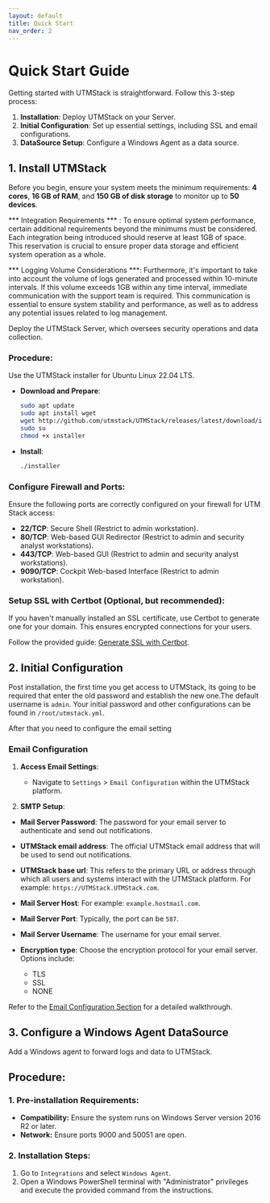 ```yaml
---
layout: default
title: Quick Start
nav_order: 2
---
```


# Quick Start Guide

Getting started with UTMStack is straightforward. Follow this 3-step process:

1. **Installation**: Deploy UTMStack on your Server.
2. **Initial Configuration**: Set up essential settings, including SSL and email configurations.
3. **DataSource Setup**: Configure a Windows Agent as a data source.

## 1. Install UTMStack

Before you begin, ensure your system meets the minimum requirements: **4 cores**, **16 GB of RAM**, and **150 GB of disk storage** to monitor up to **50 devices**.

*** Integration Requirements *** : To ensure optimal system performance, certain additional requirements beyond the minimums must be considered. Each integration being introduced should reserve at least 1GB of space. This reservation is crucial to ensure proper data storage and efficient system operation as a whole.

*** Logging Volume Considerations ***: Furthermore, it's important to take into account the volume of logs generated and processed within 10-minute intervals. If this volume exceeds 1GB within any time interval, immediate communication with the support team is required. This communication is essential to ensure system stability and performance, as well as to address any potential issues related to log management.

Deploy the UTMStack Server, which oversees security operations and data collection.

### **Procedure**:

Use the UTMStack installer for Ubuntu Linux 22.04 LTS.

- **Download and Prepare**:  
    ```bash
    sudo apt update
    sudo apt install wget
    wget http://github.com/utmstack/UTMStack/releases/latest/download/installer
    sudo su
    chmod +x installer
    ```

- **Install**:  
    ```bash
    ./installer
    ```

### **Configure Firewall and Ports**:

Ensure the following ports are correctly configured on your firewall for UTM Stack access:

- **22/TCP**: Secure Shell (Restrict to admin workstation).
- **80/TCP**: Web-based GUI Redirector (Restrict to admin and security analyst workstations).
- **443/TCP**: Web-based GUI (Restrict to admin and security analyst workstations).
- **9090/TCP**: Cockpit Web-based Interface (Restrict to admin workstation).

### Setup SSL with Certbot (Optional, but recommended):
If you haven't manually installed an SSL certificate, use Certbot to generate one for your domain. This ensures encrypted connections for your users.

Follow the provided guide: [Generate SSL with Certbot](./Installation/SSLConfiguration).


## 2. Initial Configuration

Post installation, the first time you get access to UTMStack, its going to be required that enter the old password and establish the new one.The default username is `admin`. Your initial password and other configurations can be found in `/root/utmstack.yml`.
 
 After that you need to configure the email setting
 
###  **Email Configuration**

1. **Access Email Settings**:
    - Navigate to `Settings` > `Email Configuration` within the UTMStack platform.


2. **SMTP Setup**:
- **Mail Server Password**: The password for your email server to authenticate and send out notifications.

- **UTMStack email address**: The official UTMStack email address that will be used to send out notifications.

- **UTMStack base url**: This refers to the primary URL or address through which all users and systems interact with the UTMStack platform.  For example: `https://UTMStack.UTMStack.com`.

- **Mail Server Host**: For example: `example.hostmail.com`.

- **Mail Server Port**: Typically, the port can be `587`.

- **Mail Server Username**: The username for your email server.

- **Encryption type**: Choose the encryption protocol for your email server. Options include:
  - TLS
  - SSL
  - NONE 

 Refer to the [Email Configuration Section](./UTMStackComponents/Configuration/ApplicationSetting) for a detailed walkthrough.

## 3. Configure a Windows Agent DataSource

Add a Windows agent to forward logs and data to UTMStack.

## Procedure:

### 1. Pre-installation Requirements:
   * **Compatibility:** Ensure the system runs on Windows Server version 2016 R2 or later.
   * **Network:** Ensure ports 9000 and 50051 are open.

### 2. Installation Steps:
   1. Go to `Integrations` and select `Windows Agent`.
   2. Open a Windows PowerShell terminal with "Administrator" privileges and execute the provided command from the instructions.




